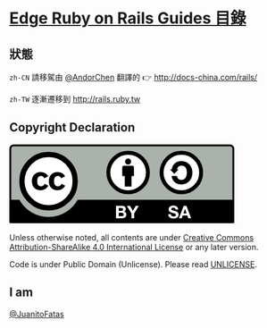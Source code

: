# [Edge Ruby on Rails Guides 目錄](/guides/index.md)

## 狀態

`zh-CN` 請移駕由 [@AndorChen][ac] 翻譯的 :point_right: http://docs-china.com/rails/

`zh-TW` 逐漸遷移到 http://rails.ruby.tw

## Copyright Declaration

![CC-BY-SA](CC-BY-SA.png)

Unless otherwise noted, all contents are under [Creative Commons Attribution-ShareAlike 4.0 International License](https://creativecommons.org/licenses/by-sa/4.0/) or any later version.

Code is under Public Domain (Unlicense). Please read [UNLICENSE](/UNLICENSE).

## I am

[@JuanitoFatas](https://twitter.com/JuanitoFatas)

[mail-to-juanito-fatas]: mailto://katehuang0320@gmail.com
[new-issue]: https://github.com/JuanitoFatas/Guides/issues/new
[ac]: http://about.ac/
